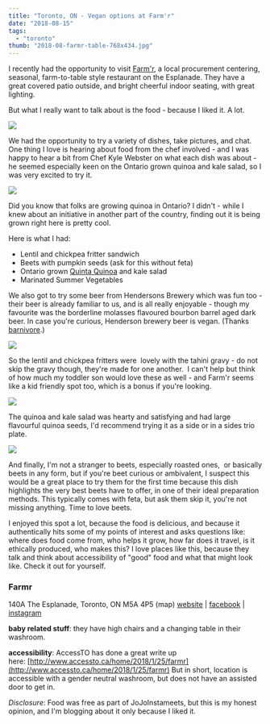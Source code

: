 ```yaml
---
title: "Toronto, ON - Vegan options at Farm'r"
date: "2018-08-15"
tags:
  - "toronto"
thumb: "2018-08-farmr-table-768x434.jpg"
---
```


I recently had the opportunity to visit [Farm'r](https://farmr.ca/), a local procurement centering, seasonal, farm-to-table style restaurant on the Esplanade. They have a great covered patio outside, and bright cheerful indoor seating, with great lighting.

But what I really want to talk about is the food - because I liked it. A lot.

![](images/farmr-table-1024x579.jpg)

We had the opportunity to try a variety of dishes, take pictures, and chat. One thing I love is hearing about food from the chef involved - and I was happy to hear a bit from Chef Kyle Webster on what each dish was about - he seemed especially keen on the Ontario grown quinoa and kale salad, so I was very excited to try it.

![](images/farmr-falafel-burger-1024x576.jpg)

Did you know that folks are growing quinoa in Ontario? I didn't - while I knew about an initiative in another part of the country, finding out it is being grown right here is pretty cool.

Here is what I had:

- Lentil and chickpea fritter sandwich
- Beets with pumpkin seeds (ask for this without feta)
- Ontario grown [Quinta Quinoa](https://quinta.ca/) and kale salad
- Marinated Summer Vegetables

We also got to try some beer from Hendersons Brewery which was fun too - their beer is already familiar to us, and is all really enjoyable - though my favourite was the borderline molasses flavoured bourbon barrel aged dark beer. In case you're curious, Henderson brewery beer is vegan. (Thanks [barnivore](http://www.barnivore.com/products/28778-henderson-food-truck-beer).)

![](images/farmr-falafel-plate-1024x576.jpg)

So the lentil and chickpea fritters were  lovely with the tahini gravy - do not skip the gravy though, they're made for one another.  I can't help but think of how much my toddler son would love these as well - and Farm'r seems like a kid friendly spot too, which is a bonus if you're looking.

![](images/farmr-quinoa-salad-1024x576.jpg)

The quinoa and kale salad was hearty and satisfying and had large flavourful quinoa seeds, I'd recommend trying it as a side or in a sides trio plate.

![](images/farmr-beets-1024x576.jpg)

And finally, I'm not a stranger to beets, especially roasted ones,  or basically beets in any form, but if you're beet curious or ambivalent, I suspect this would be a great place to try them for the first time because this dish highlights the very best beets have to offer, in one of their ideal preparation methods. This typically comes with feta, but ask them skip it, you're not missing anything. Time to love beets.

I enjoyed this spot a lot, because the food is delicious, and because it authentically hits some of my points of interest and asks questions like: where does food come from, who helps it grow, how far does it travel, is it ethically produced, who makes this? I love places like this, because they talk and think about accessibility of "good" food and what that might look like. Check it out for yourself.

### Farmr

140A The Esplanade, Toronto, ON M5A 4P5 (map) [website](https://farmr.ca/) | [facebook](https://www.facebook.com/farmrCA/) | [instagram](https://www.instagram.com/farmrCA/)

**baby related stuff**: they have high chairs and a changing table in their washroom.

**accessibility**: AccessTO has done a great write up here: [http://www.accessto.ca/home/2018/1/25/farmr](http://www.accessto.ca/home/2018/1/25/farmr) But in short, location is accessible with a gender neutral washroom, but does not have an assisted door to get in.

_Disclosure_: Food was free as part of JoJoInstameets, but this is my honest opinion, and I'm blogging about it only because I liked it.
